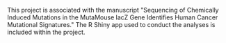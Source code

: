 This project is associated with the manuscript "Sequencing of Chemically Induced Mutations in the MutaMouse lacZ Gene Identifies Human Cancer Mutational Signatures." The R Shiny app used to conduct the analyses is included within the project.
